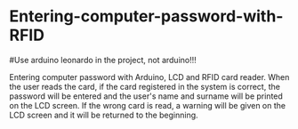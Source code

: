 # Entering-computer-password-with-RFID
#Use arduino leonardo in the project, not arduino!!!

Entering computer password with Arduino, LCD and RFID card reader. When the user reads the card, if the card registered in the system is correct, the password will be entered and
the user's name and surname will be printed on the LCD screen. If the wrong card is read, a warning will be given on the LCD screen and it will be returned to the beginning.
